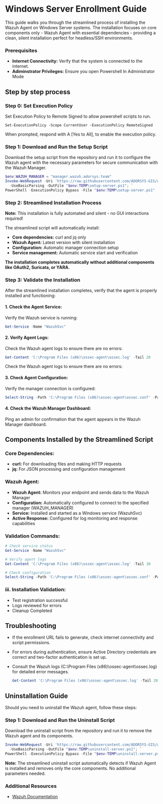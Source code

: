 # Windows Server Enrollment Guide

This guide walks you through the streamlined process of installing the Wazuh Agent on Windows Server systems. The installation focuses on core components only - Wazuh Agent with essential dependencies - providing a clean, silent installation perfect for headless/SSH environments.

### Prerequisites

- **Internet Connectivity:** Verify that the system is connected to the internet.
- **Adiminstrator Privileges:** Ensure you open Powershell In Administrator Mode

## Step by step process

### Step 0: Set Execution Policy

Set Execution Policy to Remote Signed to allow powershell scripts to run.

```
Set-ExecutionPolicy -Scope CurrentUser -ExecutionPolicy RemoteSigned
```

When prompted, respond with A [Yes to All], to enable the execution policy.

### Step 1: Download and Run the Setup Script

Download the setup script from the repository and run it to configure the Wazuh agent with the necessary parameters for secure communication with the Wazuh Manager.

```powershell
$env:WAZUH_MANAGER = "manager.wazuh.adorsys.team"
Invoke-WebRequest -Uri 'https://raw.githubusercontent.com/ADORSYS-GIS/wazuh-server/refs/tags/v0.1.2-rc1/scripts/setup-server.ps1' `
  -UseBasicParsing -OutFile "$env:TEMP\setup-server.ps1"; `
PowerShell -ExecutionPolicy Bypass -File "$env:TEMP\setup-server.ps1"
```

### Step 2: Streamlined Installation Process

**Note:** This installation is fully automated and silent - no GUI interactions required!

The streamlined script will automatically install:

- **Core dependencies:** curl and jq only
- **Wazuh Agent:** Latest version with silent installation
- **Configuration:** Automatic manager connection setup
- **Service management:** Automatic service start and verification

**The installation completes automatically without additional components like OAuth2, Suricata, or YARA.**

### Step 3: Validate the Installation

After the streamlined installation completes, verify that the agent is properly installed and functioning:

#### 1. Check the Agent Service:

Verify the Wazuh service is running:

```powershell
Get-Service -Name "WazuhSvc"
```

#### 2. Verify Agent Logs:

Check the Wazuh agent logs to ensure there are no errors:

```powershell
Get-Content 'C:\Program Files (x86)\ossec-agent\ossec.log' -Tail 20
```

Check the Wazuh agent logs to ensure there are no errors:

#### 3. Check Agent Configuration:

Verify the manager connection is configured:

```powershell
Select-String -Path 'C:\Program Files (x86)\ossec-agent\ossec.conf' -Pattern '<server>'
```

#### 4. Check the Wazuh Manager Dashboard:

Ping an admin for confirmation that the agent appears in the Wazuh Manager dashboard.

## Components Installed by the Streamlined Script

### Core Dependencies:

- **curl:** For downloading files and making HTTP requests
- **jq:** For JSON processing and configuration management

### Wazuh Agent:

- **Wazuh Agent:** Monitors your endpoint and sends data to the Wazuh Manager
- **Configuration:** Automatically configured to connect to the specified manager (WAZUH_MANAGER)
- **Service:** Installed and started as a Windows service (WazuhSvc)
- **Active Response:** Configured for log monitoring and response capabilities

### Validation Commands:

```powershell
# Check service status
Get-Service -Name "WazuhSvc"

# Verify agent logs
Get-Content 'C:\Program Files (x86)\ossec-agent\ossec.log' -Tail 10

# Check configuration
Select-String -Path 'C:\Program Files (x86)\ossec-agent\ossec.conf' -Pattern '<server>'
```

### iii. Installation Validation:

- Test registration successful
- Logs reviewed for errors
- Cleanup Completed

## Troubleshooting

- If the enrollment URL fails to generate, check internet connectivity and script permissions.

- For errors during authentication, ensure Active Directory credentials are correct and two-factor authentication is set up.

- Consult the Wazuh logs (C:\Program Files (x86)\ossec-agent\ossec.log) for detailed error messages.
  ```powershell
  Get-Content 'C:\Program Files (x86)\ossec-agent\ossec.log' -Tail 20
  ```

## Uninstallation Guide

Should you need to uninstall the Wazuh agent, follow these steps:

### Step 1: Download and Run the Uninstall Script

Download the uninstall script from the repository and run it to remove the Wazuh agent and its components.

```powershell
Invoke-WebRequest -Uri 'https://raw.githubusercontent.com/ADORSYS-GIS/wazuh-server/refs/tags/v0.1.2-rc1/scripts/uninstall-server.ps1' `
  -UseBasicParsing -OutFile "$env:TEMP\uninstall-server.ps1"; `
PowerShell -ExecutionPolicy Bypass -File "$env:TEMP\uninstall-server.ps1"
```

**Note:** The streamlined uninstall script automatically detects if Wazuh Agent is installed and removes only the core components. No additional parameters needed.

### Additional Resources

- [Wazuh Documentation](https://documentation.wazuh.com/current/user-manual/agent/index.html#wazuh-agent)
